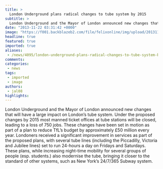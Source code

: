 ```yaml
---
title: >
  London Underground plans radical changes to tube system by 2015
subtitle: >
  London Underground and the Mayor of London announced new changes that will have a large impact on London’s tube system.
date: "2013-11-22 03:31:42 +0000"
image: "https://f001.backblazeb2.com/file/felixonline/img/upload/201311241714-jal08-screen-shot-2013-11-24-at-17.13.53.png"
headline: true
featured: true
imported: true
aliases:
 - /news/4095/london-underground-plans-radical-changes-to-tube-system-by-2015
comments:
categories:
 - news
tags:
 - imported
 - image
authors:
 - jal08
highlights:
---
```


London Underground and the Mayor of London announced new changes that will have a large impact on London’s tube system. Under the proposed changes by 2015 most manned ticket offices at tube stations will be closed, leading to a loss of 750 jobs. These changes have been set in motion as part of a plan to reduce TfL’s budget by approximately £50 million every year.
 Londoners received a significant improvement in services as part of the proposed plans, with several tube lines (including the Piccadilly, Victoria and Jubilee lines) set to run 24-hours a day on Fridays and Saturdays.
 These plans, while increasing night-time mobility for several groups of people (esp. students.) also modernise the tube, bringing it closer to the standard of other systems, such as New York’s 24/7/365 Subway system.
